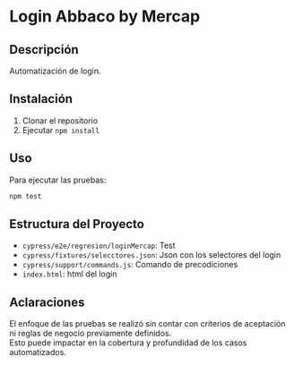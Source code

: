 # Login Abbaco by Mercap

## Descripción

Automatización de login.

## Instalación

1. Clonar el repositorio
2. Ejecutar `npm install`


## Uso

Para ejecutar las pruebas:
```bash
npm test
```

## Estructura del Proyecto

- `cypress/e2e/regresion/loginMercap`: Test
- `cypress/fixtures/selecctores.json`: Json con los selectores del login
- `cypress/support/commands.js`: Comando de precodiciones
- `index.html`: html del login



## Aclaraciones

El enfoque de las pruebas se realizó sin contar con criterios de aceptación ni reglas de negocio previamente definidos.  
Esto puede impactar en la cobertura y profundidad de los casos automatizados.


